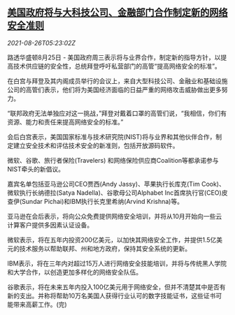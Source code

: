 <!--1629955863000-->
[美国政府将与大科技公司、金融部门合作制定新的网络安全准则](https://cn.reuters.com/article/us-tech-giants-fin-security-0826-idCNKBS2FR0CI)
------

<div><i>2021-08-26T05:23:02Z</i></div><p>路透华盛顿8月25日 - 美国政府周三表示将与业界合作，制定新的指导方针，以提高技术供应链的安全性，总统拜登呼吁私营部门的高管“提高网络安全的标准”。</p><p>在白宫与拜登及其内阁成员举行的会议上，来自大型科技公司、金融业和基础设施公司的高管们表示，他们将为美国经济面临的日益严重的网络攻击威胁做出更多努力。</p><p>“联邦政府无法单独应对这一挑战，”拜登对戴着口罩的高管们说，“我相信，你们有资源、能力和责任来提高网络安全的标准。”</p><p>会后白宫表示，美国国家标准与技术研究院(NIST)将与业界和其他伙伴合作，制定建立安全技术和评估技术安全的新准则，包括开放源码软件。</p><p>微软、谷歌、旅行者保险(Travelers) 和网络保险供应商Coalition等都承诺参与NIST牵头的新倡议。</p><p>嘉宾名单包括亚马逊公司CEO贾西(Andy Jassy)、苹果执行长库克(Tim Cook)、微软执行长纳德拉(Satya Nadella)、谷歌母公司Alphabet Inc首席执行官(CEO)皮查伊(Sundar Pichai)和IBM执行长克里希纳(Arvind Krishna)等。</p><p>亚马逊在会后表示，将向公众免费提供网络安全培训，并将从10月开始向一些云计算客户提供多因素认证设备。</p><p>微软表示，将在五年内投资200亿美元，以加快其网络安全工作，并提供1.5亿美元的技术服务以帮助联邦、州和地方政府，保持其安全系统的更新。</p><p>IBM表示，将在三年内对超过15万人进行网络安全技能培训，并将与传统黑人学院和大学合作，以创造更加多样化的网络安全队伍。</p><p>谷歌表示，将在未来五年内投入100亿美元用于网络安全，但并不清楚其中是否有新的支出。并称将帮助10万名美国人获得行业认可的数字技能证书，这些证书可能带来高薪工作。(完)</p>
